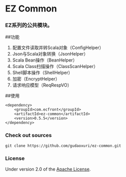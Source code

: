 EZ Common
===
### EZ系列的公共模块。

##功能

1. 配置文件读取并转Scala对象（ConfigHelper）
1. Json与Scala对象转换（JsonHelper）
1. Scala Bean操作（BeanHelper）
1. Scala Class扫描操作（ClassScanHelper）
1. Shell脚本操作（ShellHelper）
1. 加密（EncryptHelper）
1. 请求响应模型（ReqRespVO）

##使用

    <dependency>
        <groupId>com.ecfront</groupId>
        <artifactId>ez-common</artifactId>
        <version>0.5.5</version>
    </dependency>

### Check out sources
`git clone https://github.com/gudaoxuri/ez-common.git`

### License

Under version 2.0 of the [Apache License][].

[Apache License]: http://www.apache.org/licenses/LICENSE-2.0

